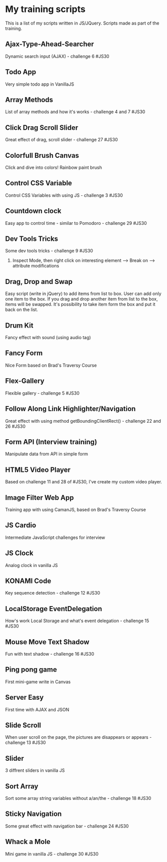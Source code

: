 # My training scripts

This is a list of my scripts written in JS/JQuery. Scripts made as part of the training.

## Ajax-Type-Ahead-Searcher

Dynamic search input (AJAX) - challenge 6 #JS30

## Todo App

Very simple todo app in VanillaJS

## Array Methods

List of array methods and how it's works - challenge 4 and 7 #JS30

## Click Drag Scroll Slider

Great effect of drag, scroll slider - challenge 27 #JS30

## Colorfull Brush Canvas

Click and dive into colors! Rainbow paint brush

## Control CSS Variable

Control CSS Variables with using JS - challenge 3 #JS30

## Countdown clock

Easy app to control time - similar to Pomodoro - challenge 29 #JS30

## Dev Tools Tricks

Some dev tools tricks - challenge 9 #JS30
1) Inspect Mode, then right click on interesting element --> Break on --> attribute modifications

## Drag, Drop and Swap

Easy script (write in jQuery) to add items from list to box. User can add only one item to the box. If you drag and drop another item from list to the box, items will be swapped. It's possibility to take item form the box and put it back on the list.

## Drum Kit

Fancy effect with sound (using audio tag)

## Fancy Form

Nice Form based on Brad's Traversy Course

## Flex-Gallery

Flexible gallery - challenge 5 #JS30

## Follow Along Link Highlighter/Navigation

Great effect with using method getBoundingClientRect() - challenge 22 and 26 #JS30

## Form API (Interview training)

Manipulate data from API in simple form

## HTML5 Video Player

Based on challenge 11 and 28 of #JS30, I've create my custom video player.

## Image Filter Web App

Training app with using CamanJS, based on Brad's Traversy Course

## JS Cardio

Intermediate JavaScript challenges for interview

## JS Clock

Analog clock in vanilla JS

## KONAMI Code

Key sequence detection - challenge 12 #JS30

## LocalStorage EventDelegation

How's work Local Storage and what's event delegation - challenge 15 #JS30

## Mouse Move Text Shadow

Fun with text shadow - challenge 16 #JS30

## Ping pong game

First mini-game write in Canvas

## Server Easy

First time with AJAX and JSON

## Slide Scroll

When user scroll on the page, the pictures are disappears or appears - challenge 13 #JS30

## Slider

3 diffrent sliders in vanilla JS

## Sort Array

Sort some array string variables without a/an/the - challenge 18 #JS30

## Sticky Navigation

Some great effect with navigation bar - challenge 24 #JS30

## Whack a Mole

Mini game in vanilla JS - challenge 30 #JS30
